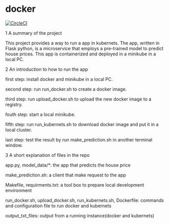 # docker
[![CircleCI](https://circleci.com/gh/JimZhang37/docker.svg?style=svg)](https://circleci.com/gh/JimZhang37/docker)

1 A summary of the project

This project provides a way to run a app in kubernets. The app, written in Flask python, is a microservice that employs a pre-trained model to predict house prices. This app is containerized and deployed in a minikube in a local PC.

2 An introduction to how to run the app

first step: install docker and minikube in a local PC.

second step: run run_docker.sh to create a docker image.

third step: run upload_docker.sh to upload the new docker image to a registry.

fouth step: start a local minikube.

fifth step: run run_kubernets.sh to download docker image and put it in a local cluster.

last step: test the result by run make_prediction.sh in another terminal window.

3 A short explanation of files in the repo

app.py, model_data/*: the app that predicts the house price

make_prediction.sh: a client that make request to the app

Makefile, requirments.txt: a tool box to prepare local development environment

run_docker.sh, upload_docker.sh, run_kubernets.sh, Dockerfile: commands and configuration file to run docker and kubernets

output_txt_files: output from a running instance(docker and kubernets)
